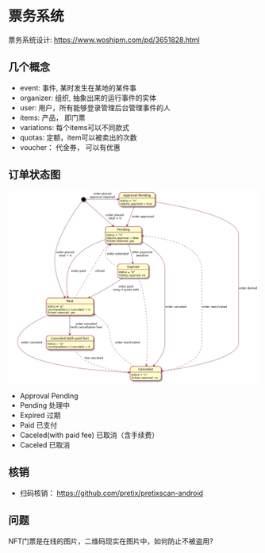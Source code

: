 <!--
 * @Author: yqq
 * @Email: youngqqcn@gmail.com
 * @Date: 2023-01-11 09:45:01
 * @Description: file content票务
-->

# 票务系统


票务系统设计: https://www.woshipm.com/pd/3651828.html

## 几个概念

- event: 事件, 某时发生在某地的某件事
- organizer: 组织, 抽象出来的运行事件的实体
- user: 用户，所有能够登录管理后台管理事件的人
- items: 产品， 即门票
- variations: 每个items可以不同款式
- quotas: 定额，item可以被卖出的次数
- voucher： 代金券， 可以有优惠



## 订单状态图


![](../imgs/order_state_transfer.jpeg)

- Approval Pending
- Pending 处理中
- Expired 过期
- Paid 已支付
- Caceled(with paid fee) 已取消（含手续费）
- Caceled 已取消



## 核销

- 扫码核销： https://github.com/pretix/pretixscan-android


## 问题

NFT门票是在线的图片，二维码现实在图片中，如何防止不被盗用?


